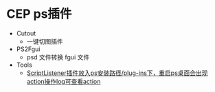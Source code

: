 # CEP ps插件

- Cutout
  - 一键切图插件
- PS2Fgui
  - psd 文件转换 fgui 文件
- Tools
  - [ScriptListener插件放入ps安装路径/plug-ins下，重启ps桌面会出现action操作log可查看action](https://zhuanlan.zhihu.com/p/600014746)
